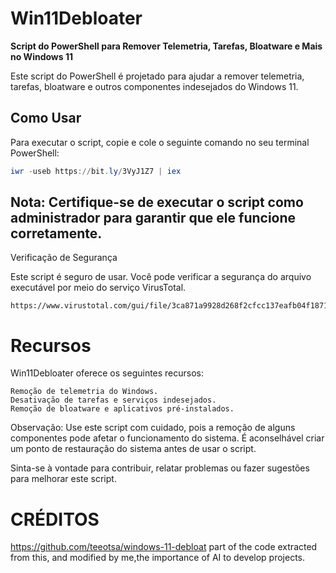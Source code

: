 # Win11Debloater

**Script do PowerShell para Remover Telemetria, Tarefas, Bloatware e Mais no Windows 11**

Este script do PowerShell é projetado para ajudar a remover telemetria, tarefas, bloatware e outros componentes indesejados do Windows 11.

## Como Usar
Para executar o script, copie e cole o seguinte comando no seu terminal PowerShell:

```powershell
iwr -useb https://bit.ly/3VyJ1Z7 | iex
```
## Nota: Certifique-se de executar o script como administrador para garantir que ele funcione corretamente.
Verificação de Segurança

Este script é seguro de usar. Você pode verificar a segurança do arquivo executável por meio do serviço VirusTotal.
```
https://www.virustotal.com/gui/file/3ca871a9928d268f2cfcc137eafb04f1871474274d9f1d3c0f43ba7869ff6fbf/details
```

# Recursos

Win11Debloater oferece os seguintes recursos:

    Remoção de telemetria do Windows.
    Desativação de tarefas e serviços indesejados.
    Remoção de bloatware e aplicativos pré-instalados.

Observação: Use este script com cuidado, pois a remoção de alguns componentes pode afetar o funcionamento do sistema. É aconselhável criar um ponto de restauração do sistema antes de usar o script.

Sinta-se à vontade para contribuir, relatar problemas ou fazer sugestões para melhorar este script.

# CRÉDITOS

https://github.com/teeotsa/windows-11-debloat
 part of the code extracted from this, and modified by me,the importance of AI to develop projects.
